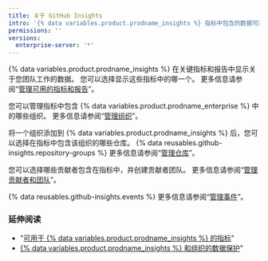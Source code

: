 ```yaml
---
title: 关于 GitHub Insights
intro: '{% data variables.product.prodname_insights %} 指标中包含的数据可高度自定义。'
permissions: ''
versions:
  enterprise-server: '*'
---
```


{% data variables.product.prodname_insights %} 在关键指标和报告中显示关于您团队工作的数据。 您可以选择显示这些指标中的哪一个。 更多信息请参阅“[管理可用的指标和报告](/insights/installing-and-configuring-github-insights/managing-available-metrics-and-reports)”。

您可以管理指标中包含 {% data variables.product.prodname_enterprise %} 中的哪些组织。 更多信息请参阅“[管理组织](/insights/installing-and-configuring-github-insights/managing-organizations)”。

将一个组织添加到 {% data variables.product.prodname_insights %} 后，您可以选择在指标中包含该组织的哪些仓库。 {% data reusables.github-insights.repository-groups %} 更多信息请参阅“[管理仓库](/insights/installing-and-configuring-github-insights/managing-repositories)”。

您可以选择哪些贡献者包含在指标中，并创建贡献者团队。 更多信息请参阅“[管理贡献者和团队](/insights/installing-and-configuring-github-insights/managing-contributors-and-teams)”。

{% data reusables.github-insights.events %} 更多信息请参阅“[管理事件](/insights/installing-and-configuring-github-insights/managing-events)”。

### 延伸阅读
- "[可用于 {% data variables.product.prodname_insights %} 的指标](/insights/exploring-your-usage-of-github-enterprise/metrics-available-with-github-insights)"
- <a href="/github/site-policy/github-insights-and-data-protection-for-your-organization" class="dotcom-only">{% data variables.product.prodname_insights %} 和组织的数据保护</a>"

